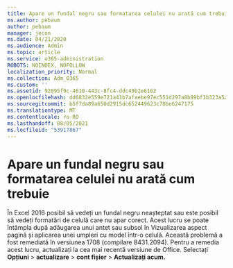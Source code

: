 ```yaml
---
title: Apare un fundal negru sau formatarea celulei nu arată cum trebuie
ms.author: pebaum
author: pebaum
manager: jecon
ms.date: 04/21/2020
ms.audience: Admin
ms.topic: article
ms.service: o365-administration
ROBOTS: NOINDEX, NOFOLLOW
localization_priority: Normal
ms.collection: Adm_O365
ms.custom: ''
ms.assetid: 92095f9c-4610-443c-8fc4-ddc49b2e6162
ms.openlocfilehash: dd6832e559e721a41b7afaebe97ec551d297a8b99bf1b323a5a5680365eacfac
ms.sourcegitcommit: b5f7da89a650d2915dc652449623c78be6247175
ms.translationtype: MT
ms.contentlocale: ro-RO
ms.lasthandoff: 08/05/2021
ms.locfileid: "53917867"
---
```

# <a name="a-black-background-appears-or-cell-formatting-doesnt-look-right"></a>Apare un fundal negru sau formatarea celulei nu arată cum trebuie

În Excel 2016 posibil să vedeți un fundal negru neașteptat sau este posibil să vedeți formatări de celulă care nu apar corect. Acest lucru se poate întâmpla după adăugarea unui antet sau subsol în Vizualizarea aspect pagină și aplicarea unei umpleri cu model într-o celulă. Această problemă a fost remediată în versiunea 1708 (compilare 8431.2094). Pentru a remedia acest lucru, actualizați la cea mai recentă versiune de Office. Selectați **Opțiuni** \> **actualizare** \> **cont fișier** \> **Actualizați acum.**
  

